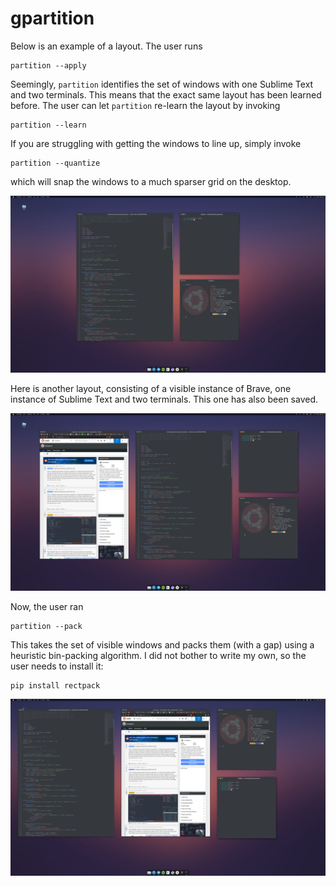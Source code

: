 # gpartition

Below is an example of a layout. 
The user runs 

```
partition --apply
```

Seemingly, `partition` identifies the set of windows with one Sublime Text and two terminals. This means that the exact same layout has been learned before. The user can let `partition` re-learn the layout by invoking

```
partition --learn
```

If you are struggling with getting the windows to line up, simply invoke

```
partition --quantize
```

which will snap the windows to a much sparser grid on the desktop.

![An example layout](img1.png)

Here is another layout, consisting of a visible instance of Brave, one instance of Sublime Text and two terminals. This one has also been saved.

![Another example layout](img2.png)

Now, the user ran

```
partition --pack
```

This takes the set of visible windows and packs them (with a gap) using a heuristic bin-packing algorithm. I did not bother to write my own, so the user needs to install it:

```
pip install rectpack
```

![Packed windows](img3.png)
